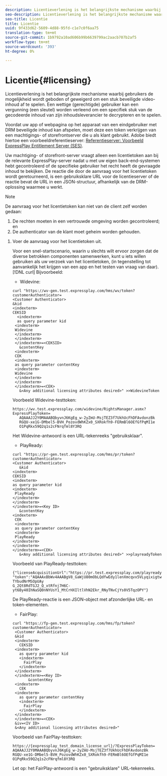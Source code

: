 ```yaml
---
description: Licentieverlening is het belangrijkste mechanisme waarbij gebruikers de mogelijkheid wordt geboden of geweigerd om een stuk beveiligde video-inhoud af te spelen. Een wettige (gerechtigde) gebruiker kan een vergunning (een sleutel) worden verleend om een specifiek stuk van de gecodeerde inhoud van zijn inhoudsleverancier te decrypteren en te spelen.
seo-description: Licentieverlening is het belangrijkste mechanisme waarbij gebruikers de mogelijkheid wordt geboden of geweigerd om een stuk beveiligde video-inhoud af te spelen. Een wettige (gerechtigde) gebruiker kan een vergunning (een sleutel) worden verleend om een specifiek stuk van de gecodeerde inhoud van zijn inhoudsleverancier te decrypteren en te spelen.
seo-title: Licentie
title: Licentie
uuid: 9f433d62-5609-4d88-95fd-c1e7c0f6aa75
translation-type: tm+mt
source-git-commit: 1b9792a10ad606b99b6639799ac2aacb707b2af5
workflow-type: tm+mt
source-wordcount: '393'
ht-degree: 0%

---
```



# Licentie{#licensing}

Licentieverlening is het belangrijkste mechanisme waarbij gebruikers de mogelijkheid wordt geboden of geweigerd om een stuk beveiligde video-inhoud af te spelen. Een wettige (gerechtigde) gebruiker kan een vergunning (een sleutel) worden verleend om een specifiek stuk van de gecodeerde inhoud van zijn inhoudsleverancier te decrypteren en te spelen.

Voordat uw app of webpagina op het apparaat van een eindgebruiker met DRM beveiligde inhoud kan afspelen, moet deze een token verkrijgen van een machtigings- of storefrontserver die u als klant gebruikt. Adobe biedt hiertoe een voorbeeldreferentieserver: [Referentieserver: Voorbeeld ExpressPlay Entitlement Server (SES)](../../multi-drm-workflows/feature-topics/sees-reference-server.md).

Uw machtiging- of storefront-server vraagt alleen een licentietoken aan bij de relevante ExpressPlay-server nadat u met uw eigen back-end-systemen hebt gecontroleerd of de specifieke gebruiker het recht heeft de gevraagde inhoud te bekijken. De reactie die door de aanvraag voor het licentietoken wordt geretourneerd, is een gebruiksklare URL voor de licentieserver of de reactie bevat de URL in een JSON-structuur, afhankelijk van de DRM-oplossing waarmee u werkt.

>[!NOTE]
>
>De aanvraag voor het licentietoken kan niet van de client zelf worden gedaan:
>1. De rechten moeten in een vertrouwde omgeving worden gecontroleerd; en
>1. De authenticator van de klant moet geheim worden gehouden.


1. Voer de aanvraag voor het licentietoken uit.

   Voor een snel-startscenario, waarin u slechts wilt ervoor zorgen dat de diverse betrokken componenten samenwerken, kunt u iets willen gebruiken als uw verzoek van het licentietoken, (in tegenstelling tot aanvankelijk het krijgen van een app en het testen van vraag van daar). [!DNL curl] Bijvoorbeeld:

   * Widevine:

   ```
   curl "https://wv-gen.test.expressplay.com/hms/wv/token?customerAuthenticator= 
   <Customer Authenticator> 
   &kid 
   <indexterm>
   CEKSID 
     <indexterm>
     as query parameter kid 
    <indexterm>
    Widevine 
    </indexterm> 
    </indexterm> 
    </indexterm>=<CEKSID> 
      &contentKey 
    <indexterm>
    CEK 
    <indexterm>
    as query parameter contentKey 
    <indexterm>
    Widevine 
    </indexterm> 
    </indexterm> 
    </indexterm>=<CEK> 
      &<Any additional licensing attributes desired>" >>WidevineToken 
   ```

   Voorbeeld Widevine-testtoken:

   ```
   https://wv.test.expressplay.com/widevine/RightsManager.asmx?ExpressPlayToken= 
      AQAAAJJ2Y0MAAABQbyvnJ6KgEg_w-2yZmU-MsjTEZ3f7UkhUcFhDFAvdonzBk 
      RGQU-xe1G-DMbel5-BVH_PozovdWhKZx0_SXRokfh9-FERmBl6OEfGfPqMI1e 
      O1PqRkx59Q2q1s2cFNrqfml8Y3RQ 
   ```

   Het Widevine-antwoord is een URL-tekenreeks &quot;gebruiksklaar&quot;.

   * PlayReady:

   ```
   curl "https://pr-gen.test.expressplay.com/hms/pr/token?customerAuthenticator= 
   <Customer Authenticator> 
      &kid 
   <indexterm>
   CEKSID 
   <indexterm>
   as query parameter kid 
   <indexterm>
    PlayReady 
   </indexterm> 
   </indexterm> 
   </indexterm>=<Key ID> 
      &contentKey 
   <indexterm>
    CEK 
    <indexterm>
    as query parameter contentKey 
    <indexterm>
    PlayReady 
   </indexterm> 
   </indexterm> 
   </indexterm>=<CEK> 
      &<Any additional licensing attributes desired>" >>playreadyToken
   ```

   Voorbeeld van PlayReady-testtoken:

   ```
   {"licenseAcquisitionUrl":"https://pr.test.expressplay.com/playready/RightsManager.asmx", 
   "token":"AQAAAxBbWv4AAABgV8_GaWjU80mObLQdfwEdy1lenXmcqvx5VLyqixigtwXLthzjPxq9QDT-TYbudNrMSOpUAy 
   G_2Qt8RdTGJ2_Q_xtRfnj7H6C-yt6By40IhNaSQ0nNYUsY1_MtCrHXIltlVhN2Ekr_RNyTNvCjYs0V5TqzOPY"} 
   ```

   De PlayReady-reactie is een JSON-object met afzonderlijke URL- en token-elementen.

   * FairPlay:

   ```
   curl "https://fp-gen.test.expressplay.com/hms/fp/token?customerAuthenticator= 
    <Customer Authenticator> 
    &kid 
    <indexterm>
      CEKSID 
    <indexterm>
      as query parameter kid 
      <indexterm>
        FairPlay 
      </indexterm> 
    </indexterm> 
    </indexterm>=<Key ID> 
          &contentKey 
    <indexterm>
      CEK 
    <indexterm>
      as query parameter contentKey 
      <indexterm>
        FairPlay 
      </indexterm> 
    </indexterm> 
    </indexterm>=<CEK> 
    &iv=<IV ID> 
    &<Any additional licensing attributes desired>"
   ```

   Voorbeeld van FairPlay-testtoken:

   ```
   https://{expressplay_test_domain_license_url}/?ExpressPlayToken= 
   AQAAAJJ2Y0MAAABQbyvnJ6KgEg_w-2yZmU-MsjTEZ3f7UkhUcFhDFAvdonzBk 
   RGQU-xe1G-DMbel5-BVH_PozovdWhKZx0_SXRokfh9-FERmBl6OEfGfPqMI1e 
   O1PqRkx59Q2q1s2cFNrqfml8Y3RQ
   ```

   Let op: het FairPlay-antwoord is een &quot;gebruiksklare&quot; URL-tekenreeks.
